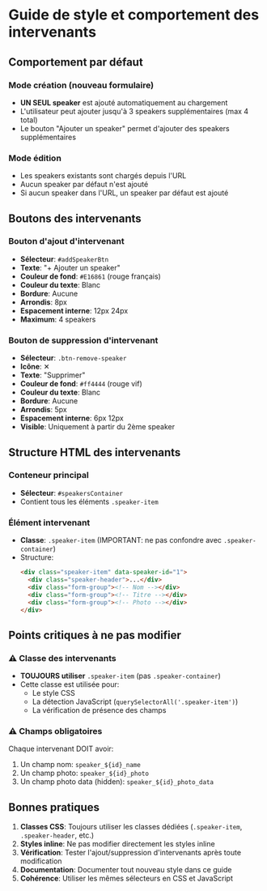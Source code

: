 # Guide de style et comportement des intervenants

## Comportement par défaut

### Mode création (nouveau formulaire)
- **UN SEUL speaker** est ajouté automatiquement au chargement
- L'utilisateur peut ajouter jusqu'à 3 speakers supplémentaires (max 4 total)
- Le bouton "Ajouter un speaker" permet d'ajouter des speakers supplémentaires

### Mode édition
- Les speakers existants sont chargés depuis l'URL
- Aucun speaker par défaut n'est ajouté
- Si aucun speaker dans l'URL, un speaker par défaut est ajouté

## Boutons des intervenants

### Bouton d'ajout d'intervenant
- **Sélecteur**: `#addSpeakerBtn`
- **Texte**: "+ Ajouter un speaker"
- **Couleur de fond**: `#E16861` (rouge français)
- **Couleur du texte**: Blanc
- **Bordure**: Aucune
- **Arrondis**: 8px
- **Espacement interne**: 12px 24px
- **Maximum**: 4 speakers

### Bouton de suppression d'intervenant
- **Sélecteur**: `.btn-remove-speaker`
- **Icône**: ✕
- **Texte**: "Supprimer"
- **Couleur de fond**: `#ff4444` (rouge vif)
- **Couleur du texte**: Blanc
- **Bordure**: Aucune
- **Arrondis**: 5px
- **Espacement interne**: 6px 12px
- **Visible**: Uniquement à partir du 2ème speaker

## Structure HTML des intervenants

### Conteneur principal
- **Sélecteur**: `#speakersContainer`
- Contient tous les éléments `.speaker-item`

### Élément intervenant
- **Classe**: `.speaker-item` (IMPORTANT: ne pas confondre avec `.speaker-container`)
- Structure:
  ```html
  <div class="speaker-item" data-speaker-id="1">
    <div class="speaker-header">...</div>
    <div class="form-group"><!-- Nom --></div>
    <div class="form-group"><!-- Titre --></div>
    <div class="form-group"><!-- Photo --></div>
  </div>
  ```

## Points critiques à ne pas modifier

### ⚠️ Classe des intervenants
- **TOUJOURS utiliser** `.speaker-item` (pas `.speaker-container`)
- Cette classe est utilisée pour:
  - Le style CSS
  - La détection JavaScript (`querySelectorAll('.speaker-item')`)
  - La vérification de présence des champs

### ⚠️ Champs obligatoires
Chaque intervenant DOIT avoir:
1. Un champ nom: `speaker_${id}_name`
2. Un champ photo: `speaker_${id}_photo`
3. Un champ photo data (hidden): `speaker_${id}_photo_data`

## Bonnes pratiques

1. **Classes CSS**: Toujours utiliser les classes dédiées (`.speaker-item`, `.speaker-header`, etc.)
2. **Styles inline**: Ne pas modifier directement les styles inline
3. **Vérification**: Tester l'ajout/suppression d'intervenants après toute modification
4. **Documentation**: Documenter tout nouveau style dans ce guide
5. **Cohérence**: Utiliser les mêmes sélecteurs en CSS et JavaScript
